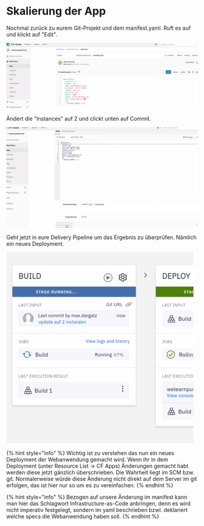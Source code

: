 # Skalierung der App

Nochmal zurück zu eurem Git-Projekt und dem manifest.yaml. Ruft es auf und klickt auf "Edit".

![](../../.gitbook/assets/image%20%282%29.png)

Ändert die "Instances" auf 2 und clickt unten auf Commit.

![](../../.gitbook/assets/image%20%287%29.png)

Geht jetzt in eure Delivery Pipeline um das Ergebnis zu überprüfen. Nämlich ein neues Deployment.

![](../../.gitbook/assets/image%20%2814%29.png)



{% hint style="info" %}
Wichtig ist zu verstehen das nun ein neues Deployment der Webanwendung gemacht wird. Wenn ihr in dem Deployment \(unter Resource List -&gt; CF Apps\) Änderungen gemacht habt werden diese jetzt gänzlich überschrieben. Die Wahrheit liegt im SCM bzw. git. Normalerweise würde diese Änderung nicht direkt auf dem Server im git erfolgen, das ist hier nur so um es zu vereinfachen. 
{% endhint %}

{% hint style="info" %}
Bezogen auf unsere Änderung im manifest kann man hier das Schlagwort Infrastructure-as-Code anbringen, denn es wird nicht imperativ festgelegt, sondern im yaml beschrieben bzwl. deklariert welche specs die Webanwendung haben soll.
{% endhint %}

